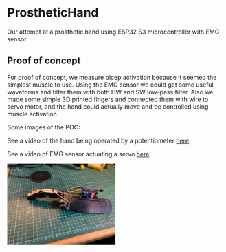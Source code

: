 # ProstheticHand
 
Our attempt at a prosthetic hand using ESP32 S3 microcontroller with EMG sensor.


## Proof of concept

For proof of concept, we measure bicep activation because it seemed the simplest muscle to use. Using the EMG sensor we could get some useful waveforms and filter them with both HW and SW low-pass filter. Also we made some simple 3D printed fingers and connected them with wire to servo motor, and the hand could actually move and be controlled using muscle activation.

Some images of the POC:

See a video of the hand being operated by a potentiometer [here](images/poc/poc_finger_test.mp4).

See a video of EMG sensor actuating a servo [here](images/poc/poc_emg_sensor_test.mp4).

<img src="images/poc/poc_hand_with_finger.jpg" width=50% />

